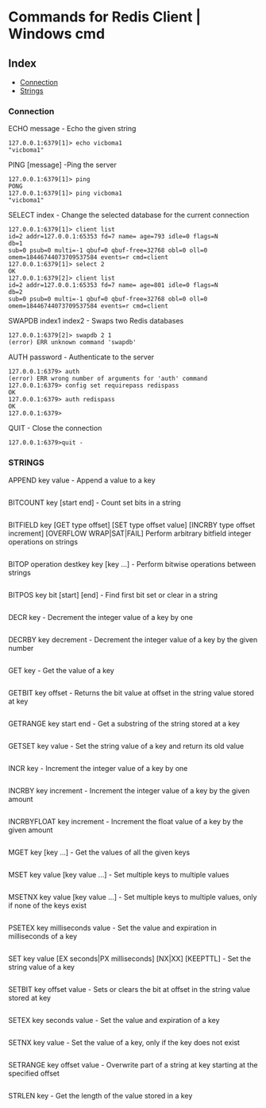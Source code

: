# Commands for Redis Client | Windows cmd

## Index
  * [Connection](https://github.com/vicboma1/Redis-cli-commands/blob/master/README.md#connection)
  * [Strings](https://github.com/vicboma1/Redis-cli-commands/blob/master/README.md#strings)
  
### Connection

ECHO message - Echo the given string
```
127.0.0.1:6379[1]> echo vicboma1
"vicboma1"
```

PING [message] -Ping the server
```
127.0.0.1:6379[1]> ping
PONG
127.0.0.1:6379[1]> ping vicboma1
"vicboma1"
```

SELECT index - Change the selected database for the current connection
```
127.0.0.1:6379[1]> client list
id=2 addr=127.0.0.1:65353 fd=7 name= age=793 idle=0 flags=N 
db=1 
sub=0 psub=0 multi=-1 qbuf=0 qbuf-free=32768 obl=0 oll=0 omem=18446744073709537584 events=r cmd=client
127.0.0.1:6379[1]> select 2
OK
127.0.0.1:6379[2]> client list
id=2 addr=127.0.0.1:65353 fd=7 name= age=801 idle=0 flags=N
db=2 
sub=0 psub=0 multi=-1 qbuf=0 qbuf-free=32768 obl=0 oll=0 omem=18446744073709537584 events=r cmd=client
```

SWAPDB index1 index2 - Swaps two Redis databases
```
127.0.0.1:6379[2]> swapdb 2 1
(error) ERR unknown command 'swapdb'
```

AUTH password - Authenticate to the server
```
127.0.0.1:6379> auth
(error) ERR wrong number of arguments for 'auth' command
127.0.0.1:6379> config set requirepass redispass
OK
127.0.0.1:6379> auth redispass
OK
127.0.0.1:6379>
```

QUIT - Close the connection
```
127.0.0.1:6379>quit -
```


### STRINGS
APPEND key value - Append a value to a key
```
```
BITCOUNT key [start end] - Count set bits in a string
```
```
BITFIELD key [GET type offset] [SET type offset value] [INCRBY type offset increment] [OVERFLOW WRAP|SAT|FAIL]
Perform arbitrary bitfield integer operations on strings
```
```
BITOP operation destkey key [key ...] - Perform bitwise operations between strings
```
```
BITPOS key bit [start] [end] - Find first bit set or clear in a string
```
```
DECR key - Decrement the integer value of a key by one
```
```
DECRBY key decrement - Decrement the integer value of a key by the given number
```
```
GET key -  Get the value of a key
```
```
GETBIT key offset - Returns the bit value at offset in the string value stored at key
```
```
GETRANGE key start end - Get a substring of the string stored at a key
```
```
GETSET key value - Set the string value of a key and return its old value
```
```
INCR key - Increment the integer value of a key by one
```
```
INCRBY key increment - Increment the integer value of a key by the given amount
```
```
INCRBYFLOAT key increment - Increment the float value of a key by the given amount
```
```
MGET key [key ...] - Get the values of all the given keys
```
```
MSET key value [key value ...] - Set multiple keys to multiple values
```
```
MSETNX key value [key value ...] - Set multiple keys to multiple values, only if none of the keys exist
```
```
PSETEX key milliseconds value - Set the value and expiration in milliseconds of a key
```
```
SET key value [EX seconds|PX milliseconds] [NX|XX] [KEEPTTL] - Set the string value of a key
```
```
SETBIT key offset value - Sets or clears the bit at offset in the string value stored at key
```
```
SETEX key seconds value - Set the value and expiration of a key
```
```
SETNX key value - Set the value of a key, only if the key does not exist
```
```
SETRANGE key offset value - Overwrite part of a string at key starting at the specified offset
```
```
STRLEN key - Get the length of the value stored in a key
```
```


